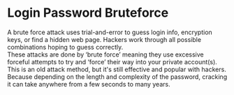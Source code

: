 # Login Password Bruteforce

A brute force attack uses trial-and-error to guess login info, encryption keys, or find a hidden web page. Hackers work through all possible combinations hoping to guess correctly.
<br>
These attacks are done by ‘brute force’ meaning they use excessive forceful attempts to try and ‘force’ their way into your private account(s).
<br>
This is an old attack method, but it's still effective and popular with hackers. Because depending on the length and complexity of the password, cracking it can take anywhere from a few seconds to many years.

